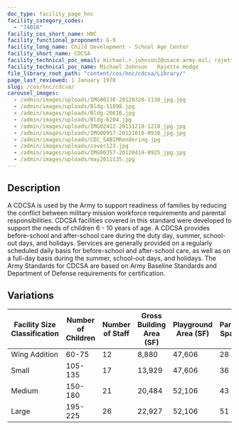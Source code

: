 ```yaml
---
doc_type: facility_page_hnc
facility_category_codes:
  - "74016"
facility_cos_short_name: HNC
facility_functional_proponent: G-9
facility_long_name: Child Development - School Age Center
facility_short_name: CDCSA
facility_technical_poc_email: michael.r.johnson2@usace.army.mil; rajette.l.hodge@usace.army.mil
facility_technical_poc_name: Michael Johnson   Rajette Hodge
file_library_root_path: "content/cos/hnc/cdcsa/Library/"
page_last_reviewed: 1 January 1970
slug: /cos/hnc/cdcsa/
carousel_images:
  - /admin/images/uploads/IMG00138-20120328-1138_jpg.jpg
  - /admin/images/uploads/Bldg-11898.jpg
  - /admin/images/uploads/Bldg-20616.jpg
  - /admin/images/uploads/Bldg-6204.jpg
  - /admin/images/uploads/IMG02412-20131218-1218_jpg.jpg
  - /admin/images/uploads/IMG00957-20121018-0938_jpg.jpg
  - /admin/images/uploads/CDC_SABIMRendering.jpg
  - /admin/images/uploads/cover123.jpg
  - /admin/images/uploads/IMG00357-20120419-0925_jpg.jpg
  - /admin/images/uploads/may2011135.jpg
---
```


## Description

A CDCSA is used by the Army to support readiness of families by reducing the conflict between military mission workforce requirements and parental responsibilities. CDCSA facilities covered in this standard were developed to support the needs of children 6 - 10 years of age. A CDCSA provides before-school and after-school care during the duty day, summer, school-out days, and holidays. Services are generally provided on a regularly scheduled daily basis for before-school and after-school care, as well as on a full-day basis during the summer, school-out days, and holidays. The Army Standards for CDCSA are based on Army Baseline Standards and Department of Defense requirements for certification.

## Variations

| Facility Size Classification | Number of Children | ​Number of Staff | ​Gross Building Area (SF) | Playground Area (SF) | ​Parking Spaces |
| ---------------------------- | ------------------ | ---------------- | ------------------------- | -------------------- | --------------- |
| Wing Addition​               | ​60-75             | ​12              | ​8,880                    | ​47,606              | ​28             |
| Small​                       | 105-135            | ​17              | ​13,929                   | ​47,606              | ​36             |
| Medium​                      | ​150-180           | ​21              | ​20,484                   | ​52,106              | ​43             |
| Large​                       | ​195-225           | ​26              | ​22,927                   | ​52,106              | ​51             |
